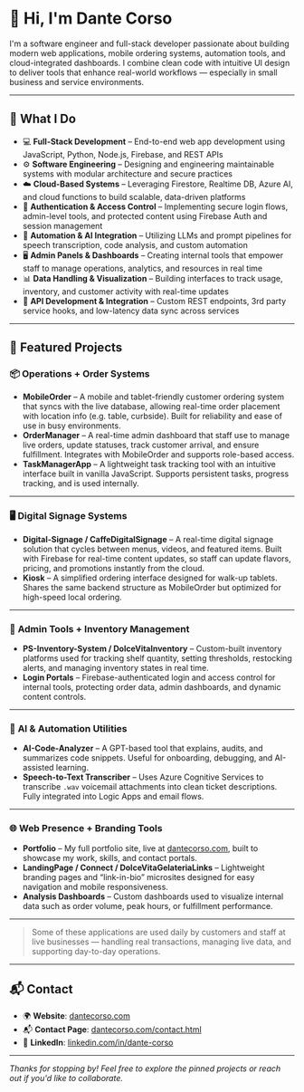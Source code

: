 # 👋 Hi, I'm Dante Corso

I'm a software engineer and full-stack developer passionate about building modern web applications, mobile ordering systems, automation tools, and cloud-integrated dashboards. I combine clean code with intuitive UI design to deliver tools that enhance real-world workflows — especially in small business and service environments.

---

## 🔧 What I Do

- 💻 **Full-Stack Development** – End-to-end web app development using JavaScript, Python, Node.js, Firebase, and REST APIs
- ⚙️ **Software Engineering** – Designing and engineering maintainable systems with modular architecture and secure practices
- ☁️ **Cloud-Based Systems** – Leveraging Firestore, Realtime DB, Azure AI, and cloud functions to build scalable, data-driven platforms
- 🔐 **Authentication & Access Control** – Implementing secure login flows, admin-level tools, and protected content using Firebase Auth and session management
- 🧠 **Automation & AI Integration** – Utilizing LLMs and prompt pipelines for speech transcription, code analysis, and custom automation
- 🖥️ **Admin Panels & Dashboards** – Creating internal tools that empower staff to manage operations, analytics, and resources in real time
- 📊 **Data Handling & Visualization** – Building interfaces to track usage, inventory, and customer activity with real-time updates
- 🧩 **API Development & Integration** – Custom REST endpoints, 3rd party service hooks, and low-latency data sync across services

---

## 🧩 Featured Projects

### 📦 **Operations + Order Systems**

- **MobileOrder** – A mobile and tablet-friendly customer ordering system that syncs with the live database, allowing real-time order placement with location info (e.g. table, curbside). Built for reliability and ease of use in busy environments.
- **OrderManager** – A real-time admin dashboard that staff use to manage live orders, update statuses, track customer arrival, and ensure fulfillment. Integrates with MobileOrder and supports role-based access.
- **TaskManagerApp** – A lightweight task tracking tool with an intuitive interface built in vanilla JavaScript. Supports persistent tasks, progress tracking, and is used internally.

---

### 🖥️ **Digital Signage Systems**

- **Digital-Signage / CaffeDigitalSignage** – A real-time digital signage solution that cycles between menus, videos, and featured items. Built with Firebase for real-time content updates, so staff can update flavors, pricing, and promotions instantly from the cloud.
- **Kiosk** – A simplified ordering interface designed for walk-up tablets. Shares the same backend structure as MobileOrder but optimized for high-speed local ordering.

---

### 🧾 **Admin Tools + Inventory Management**

- **PS-Inventory-System / DolceVitaInventory** – Custom-built inventory platforms used for tracking shelf quantity, setting thresholds, restocking alerts, and managing inventory states in real time.
- **Login Portals** – Firebase-authenticated login and access control for internal tools, protecting order data, admin dashboards, and dynamic content controls.

---

### 🤖 **AI & Automation Utilities**

- **AI-Code-Analyzer** – A GPT-based tool that explains, audits, and summarizes code snippets. Useful for onboarding, debugging, and AI-assisted learning.
- **Speech-to-Text Transcriber** – Uses Azure Cognitive Services to transcribe `.wav` voicemail attachments into clean ticket descriptions. Fully integrated into Logic Apps and email flows.

---

### 🌐 **Web Presence + Branding Tools**

- **Portfolio** – My full portfolio site, live at [dantecorso.com](https://dantecorso.com), built to showcase my work, skills, and contact portals.
- **LandingPage / Connect / DolceVitaGelateriaLinks** – Lightweight branding pages and “link-in-bio” microsites designed for easy navigation and mobile responsiveness.
- **Analysis Dashboards** – Custom dashboards used to visualize internal data such as order volume, peak hours, or fulfillment performance.

---

> Some of these applications are used daily by customers and staff at live businesses — handling real transactions, managing live data, and supporting day-to-day operations.

---

## 📬 Contact

- 🌍 **Website**: [dantecorso.com](https://dantecorso.com)
- 📬 **Contact Page**: [dantecorso.com/contact.html](https://dantecorso.com/contact.html)
- 💼 **LinkedIn**: [linkedin.com/in/dante-corso](https://linkedin.com/in/dante-corso)

---

_Thanks for stopping by! Feel free to explore the pinned projects or reach out if you'd like to collaborate._
